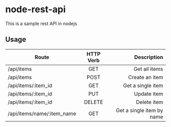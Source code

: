 # node-rest-api
This is a sample rest API in nodejs

## Usage

| Route   				     |    HTTP Verb   |      Description          |
|----------------------------|:--------------:|--------------------------:|
| /api/items	 		     |  	GET  	  |    Get all items 	      |
| /api/items 			     |    	POST      |    Create an item 		  |
| /api/items/:item_id 	     |		GET       |   Get a single item       |
| /api/items/:item_id  		 | 	 	PUT       |    Update item		      |
| /api/items/:item_id  		 | 		DELETE    |    Delete item 		      |
| /api/items/name/:item_name |     	 GET      | Get a single item by name |
